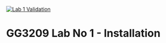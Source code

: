 [![Lab 1 Validation](https://github.com/BEGIN-StAndrews/gg3209-lab1-installation/actions/workflows/validate.yml/badge.svg?branch=main)](https://github.com/BEGIN-StAndrews/gg3209-lab1-installation/actions/workflows/validate.yml)

# GG3209 Lab No 1 - Installation